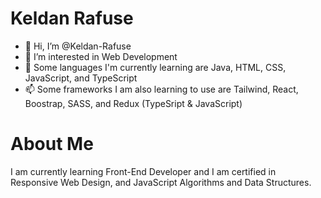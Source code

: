 # Keldan Rafuse

- 👋 Hi, I’m @Keldan-Rafuse
- 👀 I’m interested in Web Development
- 🌱 Some languages I'm currently learning are Java, HTML, CSS, JavaScript, and TypeScript
- 📫 Some frameworks I am also learning to use are Tailwind, React, Boostrap, SASS, and Redux (TypeSript & JavaScript)

# About Me
I am currently learning Front-End Developer and I am certified in Responsive Web Design, and JavaScript Algorithms and Data Structures.
